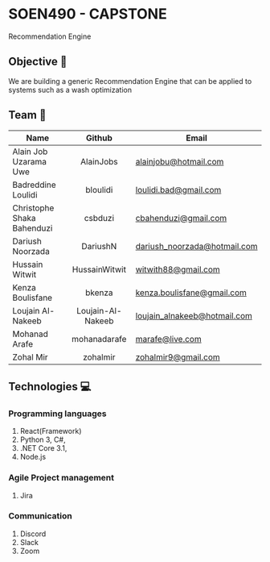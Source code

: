 # SOEN490 - CAPSTONE 
Recommendation Engine

## Objective 🎯
We are building a generic Recommendation Engine that can be applied to systems such as a wash optimization

## Team 👥
| Name          | Github        |Email       |
| ------------- |:-------------:|-------------|
| Alain Job Uzarama Uwe | AlainJobs | alainjobu@hotmail.com |
| Badreddine Loulidi | bloulidi | loulidi.bad@gmail.com |
| Christophe Shaka Bahenduzi | csbduzi | cbahenduzi@gmail.com |
| Dariush Noorzada | DariushN | dariush_noorzada@hotmail.com |
| Hussain Witwit | HussainWitwit | witwith88@gmail.com |
| Kenza Boulisfane | bkenza | kenza.boulisfane@gmail.com |
| Loujain Al-Nakeeb | Loujain-Al-Nakeeb | loujain_alnakeeb@hotmail.com |
| Mohanad Arafe | mohanadarafe | marafe@live.com |
| Zohal Mir | zohalmir | zohalmir9@gmail.com |

## Technologies 💻

### Programming languages

1. React(Framework)
2. Python 3, C#,
3. .NET Core 3.1,
4. Node.js

### Agile Project management

1. Jira

### Communication

1. Discord 
2. Slack
3. Zoom

